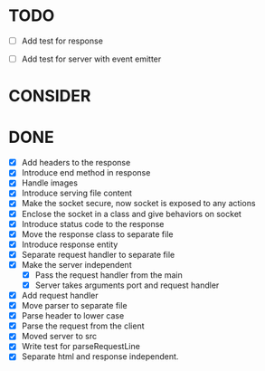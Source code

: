 # TODO

  - [ ] Add test for response
  - [ ] Add test for server with event emitter


# CONSIDER


# DONE

  - [x] Add headers to the response
  - [x] Introduce end method in response
  - [x] Handle images 
  - [x] Introduce serving file content
  - [x] Make the socket secure, now socket is exposed to any actions
  - [x] Enclose the socket in a class and give behaviors on socket
  - [x] Introduce status code to the response
  - [x] Move the response class to separate file
  - [x] Introduce response entity
  - [x] Separate request handler to separate file
  - [x] Make the server independent
    - [x] Pass the request handler from the main
    - [x] Server takes arguments port and request handler
  - [x] Add request handler
  - [x] Move parser to separate file
  - [x] Parse header to lower case
  - [x] Parse the request from the client
  - [x] Moved server to src
  - [x] Write test for parseRequestLine
  - [x] Separate html and response independent.

